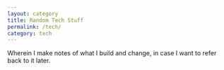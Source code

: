 ```yaml
---
layout: category
title: Random Tech Stuff
permalink: /tech/
category: tech
---
```


Wherein I make notes of what I build and change, in case I want to refer back to it later.
